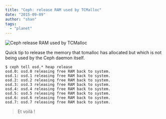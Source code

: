 ```yaml
---
title: "Ceph: release RAM used by TCMalloc"
date: "2015-09-09"
author: "shan"
tags: 
  - "planet"
---
```


![Ceph release RAM used by TCMalloc](http://sebastien-han.fr/images/ceph-release-memory-tcmalloc.jpg)

Quick tip to release the memory that tcmalloc has allocated but which is not being used by the Ceph daemon itself.

```
$ ceph tell osd.* heap release
osd.0: osd.0 releasing free RAM back to system.
osd.1: osd.1 releasing free RAM back to system.
osd.2: osd.2 releasing free RAM back to system.
osd.3: osd.3 releasing free RAM back to system.
osd.4: osd.4 releasing free RAM back to system.
osd.5: osd.5 releasing free RAM back to system.
osd.6: osd.6 releasing free RAM back to system.
osd.7: osd.7 releasing free RAM back to system.
```

  

> Et voilà !
